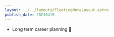 ```yaml
---
layout: ../../layouts/FleetingNoteLayout.astro
publish_date: 20210419
---
```


- Long term career planning 🚀
